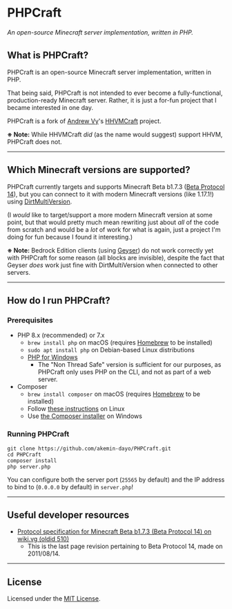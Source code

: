 # PHPCraft
###### An open-source Minecraft server implementation, written in PHP.

## What is PHPCraft?

PHPCraft is an open-source Minecraft server implementation, written in PHP.

That being said, PHPCraft is not intended to ever become a fully-functional, production-ready Minecraft server. Rather, it is just a for-fun project that I became interested in one day.

PHPCraft is a fork of [Andrew Vy](https://github.com/andrewvy)'s [HHVMCraft](https://github.com/andrewvy/HHVMCraft) project.

**※ Note:** While HHVMCraft _did_ (as the name would suggest) support HHVM, PHPCraft does not.

---

## Which Minecraft versions are supported?

PHPCraft currently targets and supports Minecraft Beta b1.7.3 ([Beta Protocol 14](https://wiki.vg/Protocol_version_numbers#Beta)), but you can connect to it with modern Minecraft versions (like 1.17.1!) using [DirtMultiVersion](https://github.com/DirtPowered/DirtMultiversion).

(I _would_ like to target/support a more modern Minecraft version at some point, but that would pretty much mean rewriting just about _all_ of the code from scratch and would be a _lot_ of work for what is again, just a project I'm doing for fun because I found it interesting.)

**※ Note:** Bedrock Edition clients (using [Geyser](https://github.com/GeyserMC/Geyser)) do not work correctly yet with PHPCraft for some reason (all blocks are invisible), despite the fact that Geyser _does_ work just fine with DirtMultiVersion when connected to other servers.

---

## How do I run PHPCraft?

### Prerequisites
* PHP 8.x (recommended) or 7.x
	* `brew install php` on macOS (requires [Homebrew](https://brew.sh/) to be installed)
	* `sudo apt install php` on Debian-based Linux distributions
	* [PHP for Windows](https://windows.php.net/download)
		* The "Non Thread Safe" version is sufficient for our purposes, as PHPCraft only uses PHP on the CLI, and not as part of a web server.
* Composer
	* `brew install composer` on macOS (requires [Homebrew](https://brew.sh/) to be installed)
	* Follow [these instructions](https://getcomposer.org/doc/00-intro.md#installation-linux-unix-macos) on Linux
	* Use [the Composer installer](https://getcomposer.org/Composer-Setup.exe) on Windows

### Running PHPCraft
```shell
git clone https://github.com/akemin-dayo/PHPCraft.git
cd PHPCraft
composer install
php server.php
```

You can configure both the server port (`25565` by default) and the IP address to bind to (`0.0.0.0` by default) in `server.php`!

---

## Useful developer resources
* [Protocol specification for Minecraft Beta b1.7.3 (Beta Protocol 14) on wiki.vg (oldid 510)](https://wiki.vg/index.php?title=Protocol&oldid=510)
	* This is the last page revision pertaining to Beta Protocol 14, made on 2011/08/14.

---

## License

Licensed under the [MIT License](https://opensource.org/licenses/MIT).
